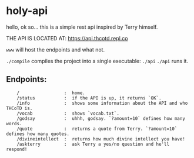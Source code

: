 # holy-api

hello, ok so...
this is a simple rest api inspired by Terry himself.

THE API IS LOCATED AT: https://api.thcotd.repl.co

`www` will host the endpoints and what not.

`./compile` compiles the project into a single executable: `./api`
`./api` runs it.

## Endpoints:
```
    /                 :  home.
    /status           :  if the API is up, it returns `OK`.
    /info             :  shows some information about the API and who THCoTD is.
    /vocab            :  shows `vocab.txt`.
    /godsay           :  uhhh, godsay. `?amount=10` defines how many words.
    /quote            :  returns a quote from Terry. `?amount=10` defines how many quotes.
    /divineintellect  :  returns how much divine intellect you have!
    /askterry         :  ask Terry a yes/no question and he'll respond!
```
